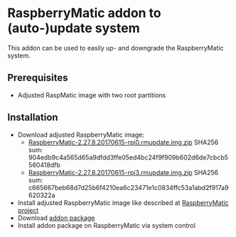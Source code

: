 # RaspberryMatic addon to (auto-)update system
This addon can be used to easily up- and downgrade the RaspberryMatic system.

## Prerequisites
* Adjusted RaspMatic image with two root partitions

## Installation
* Download adjusted RaspberryMatic image:
  * [RaspberryMatic-2.27.8.20170615-rpi0.rmupdate.img.zip](https://www.dropbox.com/s/cikwkap0e1yxly0/RaspberryMatic-2.27.8.20170615-rpi0.rmupdate.img.zip) SHA256 sum: 904edb9c4a565d65a9dfdd3ffe05ed4bc24f9f909b602d6de7cbcb5560418dfb
  * [RaspberryMatic-2.27.8.20170615-rpi3.rmupdate.img.zip](https://www.dropbox.com/s/6mzz9l6h4460we5/RaspberryMatic-2.27.8.20170615-rpi3.rmupdate.img.zip) SHA256 sum: c665667beb68d7d25b6f4210ea6c23471e1c0834ffc53a1abd2f917a9620322a
* Install adjusted RaspberryMatic image like described at [RaspberryMatic project](https://github.com/jens-maus/RaspberryMatic)
* Download [addon package](https://github.com/j-a-n/raspberrymatic-addon-rmupdate/raw/master/rmupdate.tar.gz)
* Install addon package on RaspberryMatic via system control
